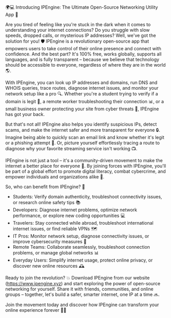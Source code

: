 🌍💻 Introducing IPEngine: The Ultimate Open-Source Networking Utility App 🚀

Are you tired of feeling like you're stuck in the dark when it comes to understanding your internet connections? Do you struggle with slow speeds, dropped calls, or mysterious IP addresses? Well, we've got the solution for you! 🛡️ IPEngine is a revolutionary open-source app that empowers users to take control of their online presence and connect with confidence. And the best part? It's 100% free, works globally, supports all languages, and is fully transparent – because we believe that technology should be accessible to everyone, regardless of where they are in the world 🌎.

With IPEngine, you can look up IP addresses and domains, run DNS and WHOIS queries, trace routes, diagnose internet issues, and monitor your network setup like a pro 🔍. Whether you're a student trying to verify if a domain is legit 👀, a remote worker troubleshooting their connection 📊, or a small business owner protecting your site from cyber threats 🚫, IPEngine has got your back.

But that's not all! IPEngine also helps you identify suspicious IPs, detect scams, and make the internet safer and more transparent for everyone 🔒. Imagine being able to quickly scan an email link and know whether it's legit or a phishing attempt 💯. Or, picture yourself effortlessly tracing a route to diagnose why your favorite streaming service isn't working 📺.

IPEngine is not just a tool – it's a community-driven movement to make the internet a better place for everyone 🌟. By joining forces with IPEngine, you'll be part of a global effort to promote digital literacy, combat cybercrime, and empower individuals and organizations alike 💪.

So, who can benefit from IPEngine? 🤔

* Students: Verify domain authenticity, troubleshoot connectivity issues, or research online safety tips 📚
* Developers: Diagnose internet problems, optimize network performance, or explore new coding opportunities 💻
* Travelers: Stay connected while abroad, troubleshoot international internet issues, or find reliable VPNs 🗺️
* IT Pros: Monitor network setup, diagnose connectivity issues, or improve cybersecurity measures 🔧
* Remote Teams: Collaborate seamlessly, troubleshoot connection problems, or manage global networks 📊
* Everyday Users: Simplify internet usage, protect online privacy, or discover new online resources 🕰️

Ready to join the revolution? 💥 Download IPEngine from our website (https://www.ipengine.xyz) and start exploring the power of open-source networking for yourself. Share it with friends, communities, and online groups – together, let's build a safer, smarter internet, one IP at a time 🔜.

Join the movement today and discover how IPEngine can transform your online experience forever 🌊💥
